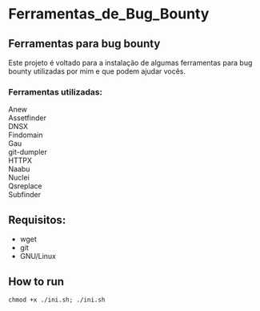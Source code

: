 # Ferramentas_de_Bug_Bounty


## Ferramentas para bug bounty
Este projeto é voltado para a instalação de algumas ferramentas para bug bounty utilizadas por mim e que podem ajudar vocês.
### Ferramentas utilizadas:
Anew <br />
Assetfinder <br />
DNSX <br />
Findomain <br />
Gau <br />
git-dumpler <br />
HTTPX <br />
Naabu <br />
Nuclei <br />
Qsreplace <br />
Subfinder <br />
## Requisitos:
- wget
- git
- GNU/Linux

## How to run

```
chmod +x ./ini.sh; ./ini.sh
```
